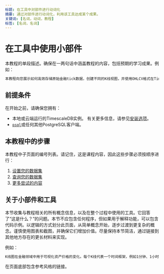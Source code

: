```yaml
---
标题: 在工具中对部件进行动词化
摘要: 通过对部件进行动词化，利用该工具达成某个成果。
关键词: [名词，动词，教程]
标签: [名词，名词]
---
```


<!-- markdown-link-check-disable -->

# 在工具中使用小部件

本教程的单段描述。确保在一两句话中涵盖教程的内容，包括预期的学习成果。例如：

```txt
本教程向您展示如何高效存储原始金融tick数据，创建不同的K线视图，并使用OHLCV格式在TimescaleDB中查询聚合数据。
```

## 前提条件

在开始之前，请确保您拥有：

*   本地或云端运行的TimescaleDB实例。
  有关更多信息，请参见[安装选项][install-docs]。
*   [`psql`][psql]或任何其他PostgreSQL客户端。

## 本教程中的步骤

本教程中子页面的编号列表。请记住，这是课程内容，因此这些步骤必须按顺序进行：

1.  [设置您的数据集][tutorial-dataset]
2.  [查询您的数据集][tutorial-query]
3.  [更多尝试的内容][tutorial-advanced]

## 关于小部件和工具

本节收集与教程相关的所有概念信息，以及在整个过程中使用的工具。它回答了“这是什么？”的问题。本节不应包含任何程序，但如果用于解释功能，可以包含代码示例。以逻辑的方式划分此页面，从简单概念开始，逐步过渡到更复杂的概念。谨慎使用图表和截图，并确保它们增加价值。尽量保持本节简洁，通过链接到其他地方存在的更长材料来实现。

例如：

```txt
K线图在金融领域中用于可视化资产价格的变化。每个K线代表一个时间框架，例如1分钟、1小时或类似的时间，并显示该时间段内资产价格的变化。
```

在页面底部包含参考风格的链接。

[install-docs]: install/:currentVersion:/
[psql]: timescaledb/:currentVersion:/how-to-guides/connecting/
[tutorial-dataset]: timescaledb/tutorials/_template/_dataset-tutorial
[tutorial-query]: timescaledb/tutorials/_template/_query-template
[tutorial-advanced]: timescaledb/tutorials/_template/_advanced-tutorial

